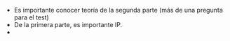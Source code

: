 - Es importante conocer teoría de la segunda parte (más de una pregunta para el test)
- De la primera parte, es importante IP.
- 
